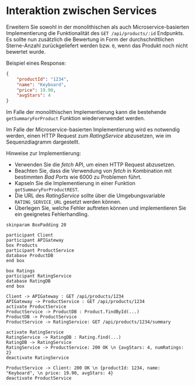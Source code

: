 # Interaktion zwischen Services

Erweitern Sie sowohl in der monolithischen als auch Microservice-basierten Implementierung
die Funktionalität des `GET /api/products/:id` Endpunkts. Es sollte nun zusätzlich die Bewertung
in Form der durchschnittlichen Sterne-Anzahl zurückgeliefert werden bzw. `0`, wenn das Produkt
noch nicht bewertet wurde.

Beispiel eines Response:

```json
{
    "productId": "1234",
    "name": "Keyboard",
    "price": 19.90,
    "avgStars": 4
}
```

Im Falle der monolithischen Implementierung kann die bestehende `getSummaryForProduct` Funktion
wiederverwendet werden.

Im Falle der Microservice-basierten Implementierung wird es notwendig werden, einen HTTP Request
zum _RatingService_ abzusetzen, wie im Sequenzdiagramm dargestellt.

Hinweise zur Implementierung:

*   Verwenden Sie die _fetch_ API, um einen HTTP Request abzusetzen.
*   Beachten Sie, dass die Verwendung von _fetch_ in Kombination mit bestimmten _Bad Ports_ wie 6000 zu Problemen führt.
*   Kapseln Sie die Implementierung in einer Funktion `getSummaryForProductREST`.
*   Die URL des _RatingService_ sollte über die Umgebungsvariable `RATING_SERVICE_URL` gesetzt werden können.
*   Überlegen Sie, welche Fehler auftreten können und implementieren Sie ein geeignetes Fehlerhandling.

```plantuml
skinparam BoxPadding 20

participant Client
participant APIGateway
box Products
participant ProductService
database ProductDB
end box 

box Ratings
participant RatingService
database RatingDB
end box

Client -> APIGateway : GET /api/products/1234
APIGateway -> ProductService : GET /api/products/1234
activate ProductService
ProductService -> ProductDB : Product.findById(...)
ProductDB -> ProductService
ProductService -> RatingService: GET /api/products/1234/summary

activate RatingService
RatingService -> RatingDB : Rating.find(...)
RatingDB -> RatingService
RatingService -> ProductService: 200 OK \n {avgStars: 4, numRatings: 2}
deactivate RatingService

ProductService -> Client: 200 OK \n {productId: 1234, name: "Keyboard", \n price: 19.90, avgStars: 4}
deactivate ProductService

```
